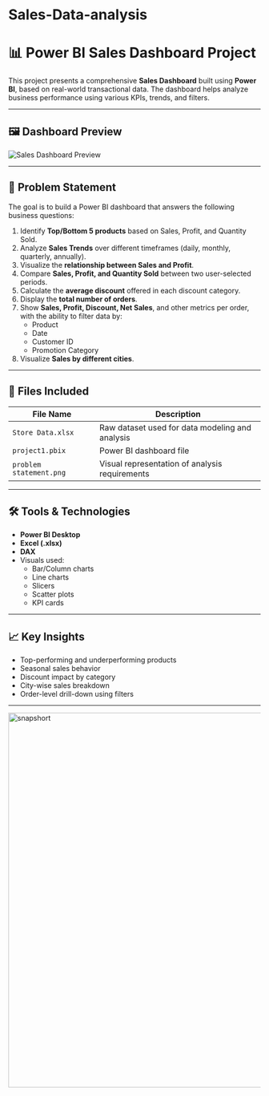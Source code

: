 # Sales-Data-analysis
# 📊 Power BI Sales Dashboard Project

This project presents a comprehensive **Sales Dashboard** built using **Power BI**, based on real-world transactional data. The dashboard helps analyze business performance using various KPIs, trends, and filters.

---

## 🖼️ Dashboard Preview

![Sales Dashboard Preview]("C:\Users\HP\OneDrive\Documents\powerbiprojects\project1\snapshort.png")

---

## 🧩 Problem Statement

The goal is to build a Power BI dashboard that answers the following business questions:

1. Identify **Top/Bottom 5 products** based on Sales, Profit, and Quantity Sold.
2. Analyze **Sales Trends** over different timeframes (daily, monthly, quarterly, annually).
3. Visualize the **relationship between Sales and Profit**.
4. Compare **Sales, Profit, and Quantity Sold** between two user-selected periods.
5. Calculate the **average discount** offered in each discount category.
6. Display the **total number of orders**.
7. Show **Sales, Profit, Discount, Net Sales**, and other metrics per order, with the ability to filter data by:
   - Product
   - Date
   - Customer ID
   - Promotion Category
8. Visualize **Sales by different cities**.

---

## 📁 Files Included

| File Name              | Description                                      |
|------------------------|--------------------------------------------------|
| `Store Data.xlsx`      | Raw dataset used for data modeling and analysis |
| `project1.pbix`        | Power BI dashboard file                         |
| `problem statement.png`| Visual representation of analysis requirements  |

---

## 🛠️ Tools & Technologies

- **Power BI Desktop**
- **Excel (.xlsx)**
- **DAX**
- Visuals used:
  - Bar/Column charts
  - Line charts
  - Slicers
  - Scatter plots
  - KPI cards

---

## 📈 Key Insights

- Top-performing and underperforming products
- Seasonal sales behavior
- Discount impact by category
- City-wise sales breakdown
- Order-level drill-down using filters

---

<img width="1374" height="748" alt="snapshort" src="https://github.com/user-attachments/assets/2c3d99ad-788d-4cc1-8ee2-5a0d8f759ce7" />

